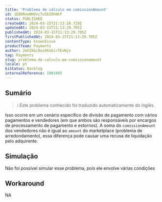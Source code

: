 ```yaml
---
title: 'Problema de cálculo em comissionAmount'
id: 1E8DRneWHVncTu5bZ9hNtF
status: PUBLISHED
createdAt: 2024-03-15T21:13:28.729Z
updatedAt: 2024-03-15T21:13:29.705Z
publishedAt: 2024-03-15T21:13:29.705Z
firstPublishedAt: 2024-03-15T21:13:29.705Z
contentType: knownIssue
productTeam: Payments
author: 2mXZkbi0oi061KicTExNjo
tag: Payments
slug: problema-de-calculo-em-comissionamount
locale: pt
kiStatus: Backlog
internalReference: 1001005
---
```


## Sumário

>ℹ️ Este problema conhecido foi traduzido automaticamente do inglês.


Isso ocorre em um cenário específico de divisão de pagamento com vários pagamentos e vendedores (em que ambos são responsáveis por encargos de processamento de pagamento e estornos). A soma do `comissionAmount` dos vendedores não é igual ao `amount` do marketplace (problema de arredondamento), essa diferença pode causar uma recusa de liquidação pelo adquirente.

## Simulação


Não foi possível simular esse problema, pois ele envolve várias condições

## Workaround


NA




